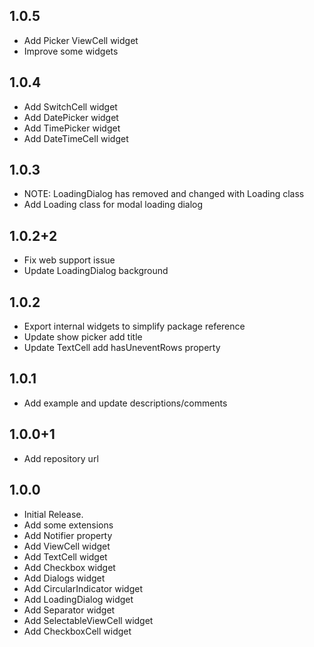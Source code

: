 ## 1.0.5
* Add Picker ViewCell widget
* Improve some widgets

## 1.0.4
* Add SwitchCell widget
* Add DatePicker widget
* Add TimePicker widget
* Add DateTimeCell widget

## 1.0.3
* NOTE: LoadingDialog has removed and changed with Loading class
* Add Loading class for modal loading dialog

## 1.0.2+2
* Fix web support issue
* Update LoadingDialog background

## 1.0.2
* Export internal widgets to simplify package reference
* Update show picker add title
* Update TextCell add hasUneventRows property

## 1.0.1
* Add example and update descriptions/comments

## 1.0.0+1
* Add repository url

## 1.0.0

* Initial Release.
* Add some extensions
* Add Notifier property
* Add ViewCell widget
* Add TextCell widget
* Add Checkbox widget
* Add Dialogs widget
* Add CircularIndicator widget
* Add LoadingDialog widget
* Add Separator widget
* Add SelectableViewCell widget
* Add CheckboxCell widget
